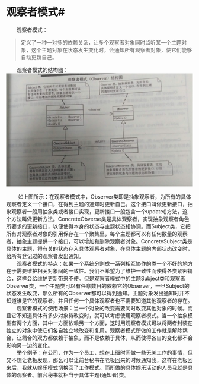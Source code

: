 #  观察者模式#
　　观察者模式：
> 定义了一种一对多的依赖关系，让多个观察者对象同时监听某一个主题对象，这个主题对象在状态发生变化时，会通知所有观察者对象，使它们能够自动更新自己。

　　观察者模式的结构图：
![](https://github.com/herodll/myblog/blob/master/designPattern/%E8%AE%BE%E8%AE%A1%E6%A8%A1%E5%BC%8F%E5%9F%BA%E7%A1%80%E7%AF%87/%E6%A8%A1%E5%BC%8F%E7%BB%93%E6%9E%84%E5%9B%BE/%E8%A7%82%E5%AF%9F%E8%80%85%E6%A8%A1%E5%BC%8F%E7%BB%93%E6%9E%84%E5%9B%BE.jpg)

　　
如上图所示：在观察者模式中，Observer类即是抽象观察者，为所有的具体观察者定义一个接口，在得到主题的通知时更新自己。这个接口叫做更新接口，抽象观察者一般用抽象类或者接口实现，更新接口一般包含一个update()方法，这个方法叫做更新方法。ConcreteObverse类是具体观察者，实现抽象观察者角色所要求的更新接口，以便使得本身的状态与主题状态相协调。而Subject类，它把所有对观察者对象的引用保存在一个聚集里，每个主题都可以有任何数量的观察者，抽象主题提供一个接口，可以增加和删除观察者对象。ConcreteSubject类是具体的主题，将有关的状态存入具体观察者对象，在具体主题的内部状态改变时，给所有登记过的观察者发出通知。<br>
　　观察者模式的特点：如果一个系统分割成一系列相互协作的类一个不好的地方在于需要维护相关对象间的一致性。我们不希望为了维护一致性而使得各类紧密耦合，这样会给维护更新带来不便。但是观察者模式中的主题Subject类和观察者Observer类，一个主题类可以有任意数目的依赖它的Observer，一旦Subject的状态发生改变，那么所有的Observer都可以得到通知。主题对象发出通知时并不知道谁是它的观察者，并且任何一个具体观察者也不需要知道其他观察者的存在。<br>
　　观察者模式的使用场景：当一个对象的改变需要同时改变其他对象的时候。而且它不知道具体有多少对象待改变时，就可以考虑使用观察者模式。当一个抽象模型有两个方面，其中一方面依赖另一个方面，这时用观察者模式可以将两者封装在独立的对象中使它们各自独立地改变和复用。观察者模式所做的工作就是解除耦合，让耦合的双方都依赖于抽象，而不是依赖于具体，从而使得各自的变化都不会影响另一边的变化。<br>
　　举个例子：在公司，作为一个员工，想在上班时间做一些无关工作的事情，但又不想让老板发现，那么可以让前台秘书在老板回来的时候通知我，这样在老板回来后，我就从娱乐模式切换回了工作模式。而所做的具体娱乐活动的人员我就是具体的观察者。前台秘书就相当于具体主题(通知者)类。
　　

　　
　　